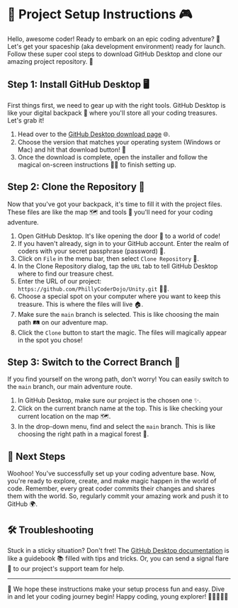 # 🌈 Project Setup Instructions 🎮

Hello, awesome coder! Ready to embark on an epic coding adventure? 🚀 Let's get your spaceship (aka development environment) ready for launch. Follow these super cool steps to download GitHub Desktop and clone our amazing project repository. 🌟

## Step 1: Install GitHub Desktop 🖥️

First things first, we need to gear up with the right tools. GitHub Desktop is like your digital backpack 🎒 where you'll store all your coding treasures. Let's grab it!

1. Head over to the [GitHub Desktop download page](https://desktop.github.com/) 🌐.
2. Choose the version that matches your operating system (Windows or Mac) and hit that download button! 💾
3. Once the download is complete, open the installer and follow the magical on-screen instructions 🧙‍♂️ to finish setting up.

## Step 2: Clone the Repository 📁

Now that you've got your backpack, it's time to fill it with the project files. These files are like the map 🗺️ and tools 🔨 you'll need for your coding adventure.

1. Open GitHub Desktop. It's like opening the door 🚪 to a world of code!
2. If you haven't already, sign in to your GitHub account. Enter the realm of coders with your secret passphrase (password) 🔐.
3. Click on `File` in the menu bar, then select `Clone Repository` 🌱.
4. In the Clone Repository dialog, tap the `URL` tab to tell GitHub Desktop where to find our treasure chest.
5. Enter the URL of our project: `https://github.com/PhillyCoderDojo/Unity.git` 🏴‍☠️.
6. Choose a special spot on your computer where you want to keep this treasure. This is where the files will live 🏠.
7. Make sure the `main` branch is selected. This is like choosing the main path 🛤️ on our adventure map.
8. Click the `Clone` button to start the magic. The files will magically appear in the spot you chose!

## Step 3: Switch to the Correct Branch 🔄

If you find yourself on the wrong path, don't worry! You can easily switch to the `main` branch, our main adventure route.

1. In GitHub Desktop, make sure our project is the chosen one ✨.
2. Click on the current branch name at the top. This is like checking your current location on the map 🗺️.
3. In the drop-down menu, find and select the `main` branch. This is like choosing the right path in a magical forest 🌳.

## 🚀 Next Steps

Woohoo! You've successfully set up your coding adventure base. Now, you're ready to explore, create, and make magic happen in the world of code. Remember, every great coder commits their changes and shares them with the world. So, regularly commit your amazing work and push it to GitHub 🌍.

## 🛠️ Troubleshooting

Stuck in a sticky situation? Don't fret! The [GitHub Desktop documentation](https://docs.github.com/en/desktop) is like a guidebook 📚 filled with tips and tricks. Or, you can send a signal flare 🚨 to our project's support team for help.

---

🌈 We hope these instructions make your setup process fun and easy. Dive in and let your coding journey begin! Happy coding, young explorer! 🎉👩‍💻👨‍💻
